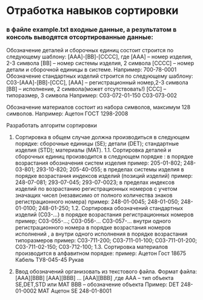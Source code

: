 # Отработка навыков сортировки

### в файле example.txt входные данные, а результатом в консоль выводятся отсортированные данные:
Обозначение деталей и сборочных единиц состоит строится по следующему шаблону:
[AAA]-[BB]-[CCCC], где
[AAA] – номер изделия, 2-3 символа
[BB] – номер системы изделия, 2 символа
[CCCC] – номер детали и сборочной единицы в системе.
Например: 700-78-0001
Обозначение стандартных изделий строится по следующему шаблону:
С03-[AAA]-[BB]-[CCC],
[AAA] – регистрационный номер,2-3 символа
[BB] – исполнение, 2 символа(может отсутствовать!) 
[CCC] – типоразмер, 3 символа
Например: С03-072-01-150
С03-073-002

Обозначение материалов состоит из набора символов, максимум 128 символов.
Например: Ацетон ГОСТ 1298-2008

Разработать алгоритм сортировки 
1. Сортировка в общем случае должна производиться в следующем порядке:
сборочные единицы (SE);
детали (DET);
стандартные изделия (STD);
материалы (MAT).
1.1. Сортировка деталей и сборочных единиц производится в следующем порядке :
в порядке возрастания обозначения систем изделия
  пример: 205-01-802;
248-03-801;
293-10-820;
205-40-055;
в пределах системы изделия в порядке возрастания индексов изделий 
(позиций изделий) пример:
248-07-081;
293-07-045;
293-07-0023;
в пределах индексов изделий по возрастанию регистрационных 
номеров с учетом значащих чисел (независимо от полного количества знаков 
регистрационного номера)
пример:
248-01-0045;
248-01-050;
248-01-0100;
248-01-250;
1.2. Сортировка обозначений стандартных изделий (С03-...)
в порядке возрастания регистрационных номеров
пример; С03-055-...;
С03-056-...
С03-057-...
внутри одного регистрационного номера в порядке возрастания номеров 
исполнений , а внутри одного исполнения в порядке возрастания типоразмеров
пример: С03-711-200;
С03-711-01-100;
С03-711-01-200;
С03-711-02-150;
С03-712-100;
1.3. Сортировка материалов производится в алфавитном порядке:
пример: Ацетон Гост 18675
Кабель ТУ8-045-45
Рукав

2. Ввод обозначений организовать из текстового файла. Формат файла:
[AAA][BBB]
[AAA][BBB]
…
[AAA][BBB]
,где 
AAA – тип объекта SE,DET,STD или MAT
BBB – обозначение объекта
Пример:
DET 248-01-0002
MAT Ацетон
SE 248-01-8001
